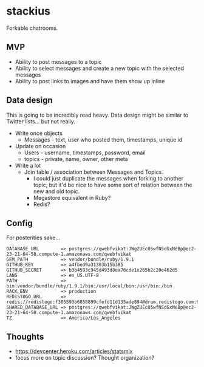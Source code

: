 # stackius

Forkable chatrooms.

## MVP

 * Ability to post messages to a topic
 * Ability to select messages and create a new topic with the selected messages
 * Ability to post links to images and have them show up inline

## Data design

This is going to be incredibly read heavy. Data design might be similar to Twitter lists... but not really.

  * Write once objects
    * Messages - text, user who posted them, timestamps, unique id
  * Update on occasion
    * Users - username, timestamps, password, email
    * topics - private, name, owner, other meta
  * Write a lot
    * Join table / association between Messages and Topics.
      * I could just duplicate the messages when forking to another topic, but it'd be nice to have some sort of relation between the new and old topic.
      * Megastore equivalent in Ruby?
      * Redis?


## Config

 For posterities sake...

    DATABASE_URL        => postgres://qwebfvikat:JWgZUEc05wfNSdGxNeBp@ec2-23-21-64-58.compute-1.amazonaws.com/qwebfvikat
    GEM_PATH            => vendor/bundle/ruby/1.9.1
    GITHUB_KEY          => a4fbed9a31303b15b385
    GITHUB_SECRET       => b3b4593c945d493d8ea76cde1e265b2c20e462d5
    LANG                => en_US.UTF-8
    PATH                => bin:vendor/bundle/ruby/1.9.1/bin:/usr/local/bin:/usr/bin:/bin
    RACK_ENV            => production
    REDISTOGO_URL       => redis://redistogo:f305593b6858899cfefd11d135ade894@drum.redistogo.com:9236/
    SHARED_DATABASE_URL => postgres://qwebfvikat:JWgZUEc05wfNSdGxNeBp@ec2-23-21-64-58.compute-1.amazonaws.com/qwebfvikat
    TZ                  => America/Los_Angeles

## Thoughts

 * <https://devcenter.heroku.com/articles/statsmix>
 * focus more on topic discussion? Thought organization?
